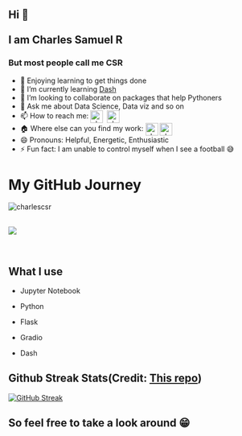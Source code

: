 ## Hi 👋 <br><br> I am Charles Samuel R

### But most people call me CSR

<!--
**charlescsr/charlescsr** is a ✨ _special_ ✨ repository because its `README.md` (this file) appears on your GitHub profile.

Here are some ideas to get you started:
-->
<!--- 🔭 I’m currently working on-->
<!--- 🌱 I’m currently learning [Dash](https://github.com/plotly/dash)--><!-- - 🤔 I’m looking for help with Neural Networks --> 
- 🌱 Enjoying learning to get things done
- 🤔 I’m currently learning [Dash](https://github.com/plotly/dash)
- 👯 I’m looking to collaborate on packages that help Pythoners
- 💬 Ask me about Data Science, Data viz and so on
- 📫 How to reach me: <a href="https://www.linkedin.com/in/charliecsr15" target="blank"><img align="center" src="https://cdn.jsdelivr.net/npm/simple-icons@3.0.1/icons/linkedin.svg" alt="charlescsr" height="25" width="25" /></a>&nbsp; <a href="mailto:rcharles.samuel99@gmail.com" target="blank"><img align="center" src="https://cdn.jsdelivr.net/npm/simple-icons@3.0.1/icons/gmail.svg" alt="charlescsr" height="25" width="25" /></a>
- :house: Where else can you find my work: <a href="https://www.kaggle.com/charlessamuel" target="blank"><img align="center" src="https://cdn.jsdelivr.net/npm/simple-icons@3.0.1/icons/kaggle.svg" alt="charlescsr" height="25" width="25" /></a>
<a href="https://csr15.medium.com/" target="blank"><img align="center" src="https://cdn.jsdelivr.net/npm/simple-icons@3.0.1/icons/medium.svg" alt="charlescsr" height="25" width="25" /></a>
- 😄 Pronouns: Helpful, Energetic, Enthusiastic
- ⚡ Fun fact: I am unable to control myself when I see a football :sweat_smile:

# My GitHub Journey

<p align="center"> 
<img align="left" src="https://github-readme-stats.vercel.app/api?username=charlescsr&show_icons=true&hide_border=true&theme=dark&count_private=true" alt="charlescsr" />
</p><br><br>
<p> 
<img src="https://github-readme-stats.vercel.app/api/top-langs/?username=charlescsr&layout=compact&theme=dark" />
</p>
<br>


## What I use

* Jupyter Notebook

* Python

* Flask

* Gradio

* Dash 

## Github Streak Stats(Credit: [This repo](https://github.com/DenverCoder1/github-readme-streak-stats))

[![GitHub Streak](https://github-readme-streak-stats.herokuapp.com?user=charlescsr&theme=dracula)](https://git.io/streak-stats)

## So feel free to take a look around :grin: 
